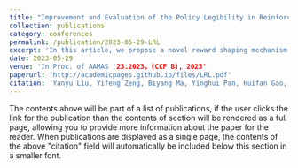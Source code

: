 ```yaml
---
title: "Improvement and Evaluation of the Policy Legibility in Reinforcement Learning"
collection: publications
category: conferences
permalink: /publication/2023-05-29-LRL
excerpt: 'In this article, we propose a novel reward shaping mechanism to enhance the legibility of reinforcement learning policies for intelligent agents, and develop an interactive system to gather user evaluations and demonstrate the approach's performance.'
date: 2023-05-29
venue: 'In Proc. of AAMAS '23.2023，(CCF B), 2023'
paperurl: 'http://academicpages.github.io/files/LRL.pdf'
citation: 'Yanyu Liu, Yifeng Zeng, Biyang Ma, Yinghui Pan, Huifan Gao, Xiaohan Huang (2023). &quot;Improvement and Evaluation of the Policy Legibility in Reinforcement Learning.&quot; <i>GitHub In Proc. of AAMAS '23.2023，(CCF B), 2023</i>. 1(3).'
---
```


The contents above will be part of a list of publications, if the user clicks the link for the publication than the contents of section will be rendered as a full page, allowing you to provide more information about the paper for the reader. When publications are displayed as a single page, the contents of the above "citation" field will automatically be included below this section in a smaller font.
 

